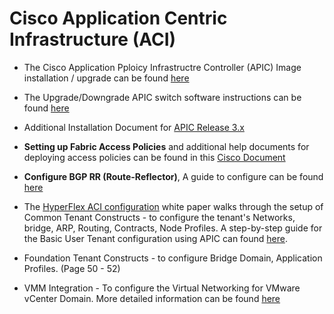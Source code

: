 # Cisco Application Centric Infrastructure (ACI)

* The Cisco Application Pploicy Infrastructre Controller (APIC) Image installation / upgrade can be found [here](https://www.cisco.com/c/en/us/td/docs/switches/datacenter/aci/apic/sw/2-x/managing_ACI_fabric_upgrades_and_downgrades/b_Managing_ACI_Fabric_Upgrades_and_Downgrades/b_Managing_ACI_Fabric_Upgrades_and_Downgrades_chapter_011.html)

* The Upgrade/Downgrade APIC switch software instructions can be found [here](https://www.cisco.com/c/en/us/td/docs/switches/datacenter/aci/apic/sw/2-x/managing_ACI_fabric_upgrades_and_downgrades/b_Managing_ACI_Fabric_Upgrades_and_Downgrades/b_Managing_ACI_Fabric_Upgrades_and_Downgrades_chapter_01.html)

* Additional Installation Document for [APIC Release 3.x](https://www.cisco.com/c/en/us/td/docs/switches/datacenter/aci/apic/sw/3-x/getting_started/b_APIC_Getting_Started_Guide_Rel_3_x/b_APIC_Getting_Started_Guide_Rel_3_x_chapter_010.html#id_46018)
  
* **Setting up Fabric Access Policies** and additional help documents for deploying access policies can be found in this [Cisco Document](https://www.cisco.com/c/en/us/td/docs/switches/datacenter/aci/apic/sw/3-x/virtualization/b_ACI_Virtualization_Guide_3_1_1/b_ACI_Virtualization_Guide_3_1_1_chapter_011.html#task_B1604EE648004DD4B2FEE5C2A910E241)
  
* **Configure BGP RR (Route-Reflector)**, A guide to configure can be found [here](https://www.cisco.com/c/en/us/td/docs/switches/datacenter/aci/apic/sw/2-x/L3_config/b_Cisco_APIC_Layer_3_Configuration_Guide/b_Cisco_APIC_Layer_3_Configuration_Guide_chapter_01001.html)
  
* The [HyperFlex ACI configuration](https://www.cisco.com/c/en/us/products/collateral/hyperconverged-infrastructure/hyperflex-hx-series/whitepaper_c11-738327.html) white paper walks through the setup of Common Tenant Constructs - to configure the tenant's Networks, bridge, ARP, Routing, Contracts, Node Profiles. A step-by-step guide for the Basic User Tenant configuration using APIC can found [here](https://www.cisco.com/c/en/us/td/docs/switches/datacenter/aci/apic/sw/3-x/basic_config/b_APIC_Basic_Config_Guide_3_x/b_APIC_Basic_Config_Guide_3_x_chapter_0101.html). 
  
* Foundation Tenant Constructs - to configure Bridge Domain, Application Profiles. (Page 50 - 52)
  
* VMM Integration - To configure the Virtual Networking for VMware vCenter Domain. More detailed information can be found [here](https://www.cisco.com/c/en/us/td/docs/switches/datacenter/aci/apic/sw/3-x/virtualization/b_ACI_Virtualization_Guide_3_1_1/b_ACI_Virtualization_Guide_3_1_1_chapter_011.html) 
